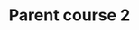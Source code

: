 ---
layout: course
permalink: "/courses/parent_course_2/course_5"
title: "Parent course 2"
description: "Parent course 2 description"
parentPath: "parent_course_2"
courseDescription: "Descrizione corso 5"
items:
  - id: course_4
    title: "Corso 4"
    active: false
  - id: course_5
    title: "Corso 5"
    active: true
---